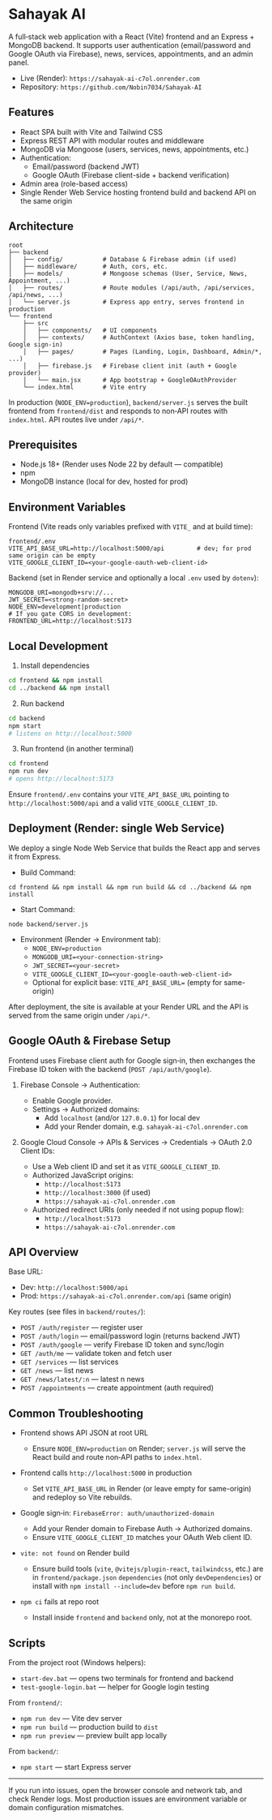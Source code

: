 # Sahayak AI

A full‑stack web application with a React (Vite) frontend and an Express + MongoDB backend. It supports user authentication (email/password and Google OAuth via Firebase), news, services, appointments, and an admin panel.

- Live (Render): `https://sahayak-ai-c7ol.onrender.com`
- Repository: `https://github.com/Nobin7034/Sahayak-AI`

## Features

- React SPA built with Vite and Tailwind CSS
- Express REST API with modular routes and middleware
- MongoDB via Mongoose (users, services, news, appointments, etc.)
- Authentication:
  - Email/password (backend JWT)
  - Google OAuth (Firebase client-side + backend verification)
- Admin area (role-based access)
- Single Render Web Service hosting frontend build and backend API on the same origin

## Architecture

```
root
├── backend
│   ├── config/           # Database & Firebase admin (if used)
│   ├── middleware/       # Auth, cors, etc.
│   ├── models/           # Mongoose schemas (User, Service, News, Appointment, ...)
│   ├── routes/           # Route modules (/api/auth, /api/services, /api/news, ...)
│   └── server.js         # Express app entry, serves frontend in production
└── frontend
    ├── src
    │   ├── components/   # UI components
    │   ├── contexts/     # AuthContext (Axios base, token handling, Google sign-in)
    │   ├── pages/        # Pages (Landing, Login, Dashboard, Admin/*, ...)
    │   ├── firebase.js   # Firebase client init (auth + Google provider)
    │   └── main.jsx      # App bootstrap + GoogleOAuthProvider
    └── index.html        # Vite entry
```

In production (`NODE_ENV=production`), `backend/server.js` serves the built frontend from `frontend/dist` and responds to non‑API routes with `index.html`. API routes live under `/api/*`.

## Prerequisites

- Node.js 18+ (Render uses Node 22 by default — compatible)
- npm
- MongoDB instance (local for dev, hosted for prod)

## Environment Variables

Frontend (Vite reads only variables prefixed with `VITE_` and at build time):

```
frontend/.env
VITE_API_BASE_URL=http://localhost:5000/api         # dev; for prod same origin can be empty
VITE_GOOGLE_CLIENT_ID=<your-google-oauth-web-client-id>
```

Backend (set in Render service and optionally a local `.env` used by `dotenv`):

```
MONGODB_URI=mongodb+srv://...
JWT_SECRET=<strong-random-secret>
NODE_ENV=development|production
# If you gate CORS in development:
FRONTEND_URL=http://localhost:5173
```

## Local Development

1) Install dependencies

```bash
cd frontend && npm install
cd ../backend && npm install
```

2) Run backend

```bash
cd backend
npm start
# listens on http://localhost:5000
```

3) Run frontend (in another terminal)

```bash
cd frontend
npm run dev
# opens http://localhost:5173
```

Ensure `frontend/.env` contains your `VITE_API_BASE_URL` pointing to `http://localhost:5000/api` and a valid `VITE_GOOGLE_CLIENT_ID`.

## Deployment (Render: single Web Service)

We deploy a single Node Web Service that builds the React app and serves it from Express.

- Build Command:

```
cd frontend && npm install && npm run build && cd ../backend && npm install
```

- Start Command:

```
node backend/server.js
```

- Environment (Render → Environment tab):
  - `NODE_ENV=production`
  - `MONGODB_URI=<your-connection-string>`
  - `JWT_SECRET=<your-secret>`
  - `VITE_GOOGLE_CLIENT_ID=<your-google-oauth-web-client-id>`
  - Optional for explicit base: `VITE_API_BASE_URL=` (empty for same-origin)

After deployment, the site is available at your Render URL and the API is served from the same origin under `/api/*`.

## Google OAuth & Firebase Setup

Frontend uses Firebase client auth for Google sign‑in, then exchanges the Firebase ID token with the backend (`POST /api/auth/google`).

1) Firebase Console → Authentication:
   - Enable Google provider.
   - Settings → Authorized domains:
     - Add `localhost` (and/or `127.0.0.1`) for local dev
     - Add your Render domain, e.g. `sahayak-ai-c7ol.onrender.com`

2) Google Cloud Console → APIs & Services → Credentials → OAuth 2.0 Client IDs:
   - Use a Web client ID and set it as `VITE_GOOGLE_CLIENT_ID`.
   - Authorized JavaScript origins:
     - `http://localhost:5173`
     - `http://localhost:3000` (if used)
     - `https://sahayak-ai-c7ol.onrender.com`
   - Authorized redirect URIs (only needed if not using popup flow):
     - `http://localhost:5173`
     - `https://sahayak-ai-c7ol.onrender.com`

## API Overview

Base URL:

- Dev: `http://localhost:5000/api`
- Prod: `https://sahayak-ai-c7ol.onrender.com/api` (same origin)

Key routes (see files in `backend/routes/`):

- `POST /auth/register` — register user
- `POST /auth/login` — email/password login (returns backend JWT)
- `POST /auth/google` — verify Firebase ID token and sync/login
- `GET /auth/me` — validate token and fetch user
- `GET /services` — list services
- `GET /news` — list news
- `GET /news/latest/:n` — latest n news
- `POST /appointments` — create appointment (auth required)

## Common Troubleshooting

- Frontend shows API JSON at root URL
  - Ensure `NODE_ENV=production` on Render; `server.js` will serve the React build and route non‑API paths to `index.html`.

- Frontend calls `http://localhost:5000` in production
  - Set `VITE_API_BASE_URL` in Render (or leave empty for same-origin) and redeploy so Vite rebuilds.

- Google sign‑in: `FirebaseError: auth/unauthorized-domain`
  - Add your Render domain to Firebase Auth → Authorized domains.
  - Ensure `VITE_GOOGLE_CLIENT_ID` matches your OAuth Web client ID.

- `vite: not found` on Render build
  - Ensure build tools (`vite`, `@vitejs/plugin-react`, `tailwindcss`, etc.) are in `frontend/package.json` `dependencies` (not only `devDependencies`) or install with `npm install --include=dev` before `npm run build`.

- `npm ci` fails at repo root
  - Install inside `frontend` and `backend` only, not at the monorepo root.

## Scripts

From the project root (Windows helpers):

- `start-dev.bat` — opens two terminals for frontend and backend
- `test-google-login.bat` — helper for Google login testing

From `frontend/`:

- `npm run dev` — Vite dev server
- `npm run build` — production build to `dist`
- `npm run preview` — preview built app locally

From `backend/`:

- `npm start` — start Express server

---

If you run into issues, open the browser console and network tab, and check Render logs. Most production issues are environment variable or domain configuration mismatches.